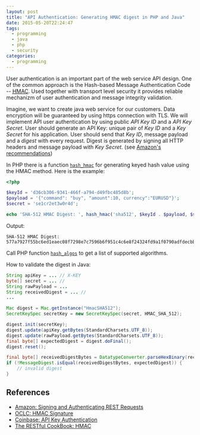 ```yaml
---
layout: post
title: "API Authentication: Generating HMAC digest in PHP and Java"
date: 2015-05-20T22:24:47
tags:
  - programming
  - java
  - php
  - security
categories:
  - programming
---
```


User authentication is an important part of the web service API design.
One of the common approach is the Hash-based Message Authentication Code -- <abbr title="Hash-based Message Authentication Code">[HMAC][wiki]</abbr>.
Used together with transport level security it provides reliable mechanizm of user authentication and message integrity validation.
<!--more-->

Imagine, we want to create java web service for our customers.
Data encryption will be guaranteed by using https connection with TLS.
We will implement API user authentication by using public _API Key ID_ and a _API Key Secret_.
User should generate an API Key: unique pair of _Key ID_ and a _Key Secret_ for his application.
User should send that _Key ID_, message payload and a _digest_ with every request.
Digest is generated by signing all HTTP headers and message payload with _Key Secret_. 
(see [Amazon's recommendations][amazon])

In PHP there is a function [`hash_hmac`][hash_hmac] for generating keyed hash value using the HMAC method. Here is the example:

~~~php
<?php

$keyId = 'd36cb306-9341-466f-a794-d49fbc485d8b';
$payload = '{"command": "buy", "amount":10, currency":"EURUSD"}';
$secret = 'se1cr2et3w0r4d';

echo 'SHA-512 HMAC Digest: ', hash_hmac('sha512', $keyId . $payload, $secret);
~~~

Output:

    SHA-512 HMAC Digest: 577a7927f55bc6ed1eaec08f7298e7c7596b6f951c4c6e8f24324fd9a1f0790adfdecbbd5ab73ad543fec7e6c3c23246a5dd8fae526e0b802ae99faccd06a29c

Call PHP function [`hash_algos`][hash_algos] to get a list of supported algorithms.

How to validate the digest in Java:

~~~java
String apiKey = ... // X-KEY
byte[] secret = ... // 
String rawPayload = ... 
String receivedDigest = ... //
...

Mac digest = Mac.getInstance("HmacSHA512");
SecretKeySpec secretKey = new SecretKeySpec(secret, HMAC_SHA_512);

digest.init(secretKey);
digest.update(apiKey.getBytes(StandardCharsets.UTF_8));
digest.update(rawPayload.getBytes(StandardCharsets.UTF_8));
final byte[] expectedDigest = digest.doFinal();
digest.reset();

final byte[] receivedDigestBytes = DatatypeConverter.parseHexBinary(receivedDigest);
if (!MessageDigest.isEqual(receivedDigestBytes, expectedDigest)) {
    // invalid digest
}
~~~

## References

- [Amazon: Signing and Authenticating REST Requests][amazon]
- [OCLC: HMAC Signature](https://www.oclc.org/developer/develop/authentication/hmac-signature.en.html)
- [Coinbase: API Key Authentication](https://developers.coinbase.com/docs/wallet/api-key-authentication)
- [The RESTful CookBook: HMAC](http://restcookbook.com/Basics/loggingin/)

[hash_hmac]:  http://php.net/manual/en/function.hash-hmac.php
[hash_algos]: http://php.net/manual/en/function.hash-algos.php
[wiki]: http://en.wikipedia.org/wiki/Hash-based_message_authentication_code "Hash-based message authentication code" 
[amazon]: http://docs.aws.amazon.com/AmazonS3/latest/dev/RESTAuthentication.html#ConstructingTheCanonicalizedResourceElement "Signing and Authenticating REST Requests by Amazon"
